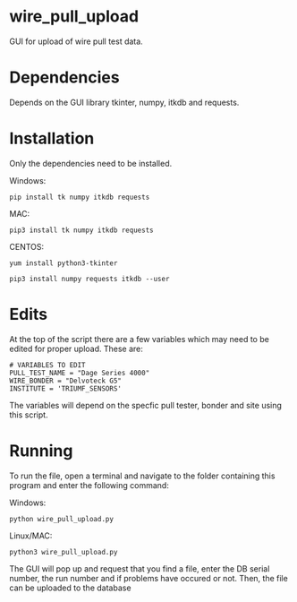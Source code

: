 # wire_pull_upload
GUI for upload of wire pull test data.

# Dependencies

Depends on the GUI library tkinter, numpy, itkdb and requests.

# Installation

Only the dependencies need to be installed.

Windows:

```
pip install tk numpy itkdb requests
```

MAC:

```
pip3 install tk numpy itkdb requests
```

CENTOS: 

```
yum install python3-tkinter

pip3 install numpy requests itkdb --user
```

# Edits

At the top of the script there are a few variables which may need to be edited for proper upload. These are:

```
# VARIABLES TO EDIT
PULL_TEST_NAME = "Dage Series 4000"
WIRE_BONDER = "Delvoteck G5"
INSTITUTE = 'TRIUMF_SENSORS'
```
The variables will depend on the specfic pull tester, bonder and site using this script.

# Running

To run the file, open a terminal and navigate to the folder containing this program and enter the following command:

Windows:

```
python wire_pull_upload.py
```

Linux/MAC:

```
python3 wire_pull_upload.py
```

The GUI will pop up and request that you find a file, enter the DB serial number, the run number and if problems have occured or not. Then, the file can be uploaded to the database

